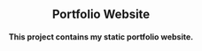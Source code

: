 <p align="center">
	<h2 align="center"> Portfolio Website </h2>
	<h4 align="center"> This project contains my static portfolio website. <h4>
</p>
